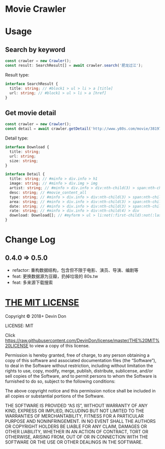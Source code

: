 # Movie Crawler

# Usage

## Search by keyword

```typescript
const crawler = new Crawler();
const result: SearchResult[] = await crawler.search('肥龙过江');
```

Result type:

```typescript
interface SearchResult {
  title: string; // #block1 > ul > li > a [title]
  url: string; // #block1 > ul > li > a [href]
}
```

## Get movie detail

```typescript
const crawler = new Crawler();
const detail = await crawler.getDetail('http://www.y80s.com/movie/38197');
```

Detail type:

```typescript
interface Download {
  title: string;
  url: string;
  size: string;
}

interface Detail {
  title: string; // #minfo > div.info > h1
  image: string; // #minfo > div.img > img
  artist: string; // #minfo > div.info > div:nth-child(3) > span:nth-child(9) > a
  desc: string; // #movie_content_all
  type: string; // #minfo > div.info > div:nth-child(3) > span:nth-child(7) > a
  area: string; // #minfo > div.info > div:nth-child(3) > span:nth-child(8) > a
  date: string; // #minfo > div.info > div:nth-child(3) > span:nth-child(10)
  rate: string; // #minfo > div.info > div:nth-child(4) > div
  download: Download[]; // #myform > ul > li:not(:first-child):not(:last-child)
}
```

# Change Log

## 0.4.0 => 0.5.0

- refactor: 重构数据结构，包含但不限于电影、演员、导演、编剧等
- feat: 更换数据源为豆瓣，扔掉垃圾的 80s.tw
- feat: 多来源下载搜索

# [THE MIT LICENSE](https://raw.githubusercontent.com/DevinDon/license/master/THE%20MIT%20LICENSE)

Copyright © 2018+ Devin Don

LICENSE: MIT

Click https://raw.githubusercontent.com/DevinDon/license/master/THE%20MIT%20LICENSE to view a copy of this license.

Permission is hereby granted, free of charge, to any person obtaining a copy of this software and associated documentation files (the “Software”), to deal in the Software without restriction, including without limitation the rights to use, copy, modify, merge, publish, distribute, sublicense, and/or sell copies of the Software, and to permit persons to whom the Software is furnished to do so, subject to the following conditions:

The above copyright notice and this permission notice shall be included in all copies or substantial portions of the Software.

THE SOFTWARE IS PROVIDED “AS IS”, WITHOUT WARRANTY OF ANY KIND, EXPRESS OR IMPLIED, INCLUDING BUT NOT LIMITED TO THE WARRANTIES OF MERCHANTABILITY, FITNESS FOR A PARTICULAR PURPOSE AND NONINFRINGEMENT. IN NO EVENT SHALL THE AUTHORS OR COPYRIGHT HOLDERS BE LIABLE FOR ANY CLAIM, DAMAGES OR OTHER LIABILITY, WHETHER IN AN ACTION OF CONTRACT, TORT OR OTHERWISE, ARISING FROM, OUT OF OR IN CONNECTION WITH THE SOFTWARE OR THE USE OR OTHER DEALINGS IN THE SOFTWARE.
